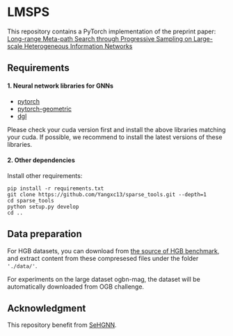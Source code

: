 # LMSPS

This repository contains a PyTorch implementation of the preprint paper:  [Long-range Meta-path Search through Progressive Sampling on Large-scale Heterogeneous Information Networks](https://arxiv.org/abs/2307.08430v1)

## Requirements

#### 1. Neural network libraries for GNNs

* [pytorch](https://pytorch.org/get-started/locally/)
* [pytorch-geometric](https://pytorch-geometric.readthedocs.io/en/latest/notes/installation.html)
* [dgl](https://www.dgl.ai/pages/start.html)

Please check your cuda version first and install the above libraries matching your cuda. If possible, we recommend to install the latest versions of these libraries.

#### 2. Other dependencies

Install other requirements:

```setup
pip install -r requirements.txt
git clone https://github.com/Yangxc13/sparse_tools.git --depth=1
cd sparse_tools
python setup.py develop
cd ..
```

## Data preparation

For HGB datasets, you can download from [the source of HGB benchmark](https://cloud.tsinghua.edu.cn/d/fc10cb35d19047a88cb1/?p=NC), and extract content from these compresesed files under the folder `'./data/'`.

For experiments on the large dataset ogbn-mag, the dataset will be automatically downloaded from OGB challenge.

## Acknowledgment
This repository benefit from [SeHGNN](https://github.com/ICT-GIMLab/SeHGNN/tree/master/ogbn).
